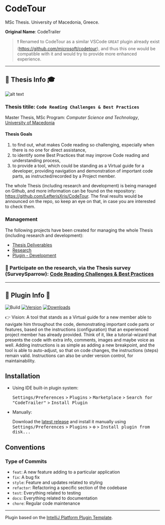 # CodeTour

MSc Thesis. University of Macedonia, Greece.

**Original Name**: CodeTrailer
> :exclamation: Renamed to CodeTour as a similar VSCode `GREAT` plugin already exist (https://github.com/microsoft/codetour), and thus this one would be compatible with it and would try to provide more enhanced experience.

<hr>

## :scroll: Thesis Info :mortar_board:

![alt text](https://www.uom.gr/site/images/logos/UOMLOGOEN.jpg)

### Thesis titile: `Code Reading Challenges & Best Practices`
Master Thesis, MSc Program: *Computer Science and Technology*, [University of Macedonia]()

#### Thesis Goals
 1. to find out, what makes Code reading so challenging, especially when there is no one for direct assistance, 
 2. to identify some Best Practices that may improve Code reading and understanding process,
 3. to provide a tool, which could be standing as a Virtual guide for a developer, providing navigation and demonstration of important code parts, as instructed/recorded by a Project member.

The whole Thesis (including research and development) is being managed on Github, and more information can be found on the repository: https://github.com/LefterisXris/CodeTour. The final results would be announced on the repo, so keep an eye on that, in case you are interested to check them.

### Management

The following projects have been created for managing the whole Thesis (including research and development):
- [Thesis Deliverables](https://github.com/LefterisXris/CodeTour/projects/3)
- [Research](https://github.com/LefterisXris/CodeTour/projects/2)
- [Plugin - Development](https://github.com/LefterisXris/CodeTour/projects/1)

### 📢 Participate on the research, via the Thesis survey (SurveySparrow): [Code Reading Challenges & Best Practices](https://codetour.surveysparrow.com/s/code-reading-challenges--best-practices/tt-080a698c44)

<hr>

## :wrench: Plugin Info :electric_plug:

![Build](https://github.com/LefterisXris/CodeTrailer/workflows/Build/badge.svg)
[![Version](https://img.shields.io/jetbrains/plugin/v/PLUGIN_ID.svg)](https://plugins.jetbrains.com/plugin/PLUGIN_ID)
[![Downloads](https://img.shields.io/jetbrains/plugin/d/PLUGIN_ID.svg)](https://plugins.jetbrains.com/plugin/PLUGIN_ID)

<!-- Plugin description -->
👉 Vision: A tool that stands as a Virtual guide for a new member able to navigate him throughout the code, demonstrating important code parts or features, based on the instructions (configuration) that an experienced project member has already provided. Think of it, like a tutorial-wizard that presents the code with extra info, comments, images and maybe voice as well. Adding instructions is as simple as adding a new breakpoint, and the tool is able to auto-adjust, so that on code changes, the instructions (steps) remain valid. Instructions can also be under version control, for maintainability.
<!-- Plugin description end -->

## Installation

- Using IDE built-in plugin system:

  <kbd>Settings/Preferences</kbd> > <kbd>Plugins</kbd> > <kbd>Marketplace</kbd> > <kbd>Search for "CodeTrailer"</kbd> >
  <kbd>Install Plugin</kbd>

- Manually:

  Download the [latest release](https://github.com/LefterisXris/CodeTrailer/releases/latest) and install it manually using
  <kbd>Settings/Preferences</kbd> > <kbd>Plugins</kbd> > <kbd>⚙️</kbd> > <kbd>Install plugin from disk...</kbd>


## Conventions

### Type of Commits
- `feat`: A new feature adding to a particular application
- `fix`: A bug fix
- `style`: Feature and updates related to styling
- `refactor`: Refactoring a specific section of the codebase
- `test`: Everything related to testing
- `docs`: Everything related to documentation
- `chore`: Regular code maintenance

---
Plugin based on the [IntelliJ Platform Plugin Template][template].

[template]: https://github.com/JetBrains/intellij-platform-plugin-template
